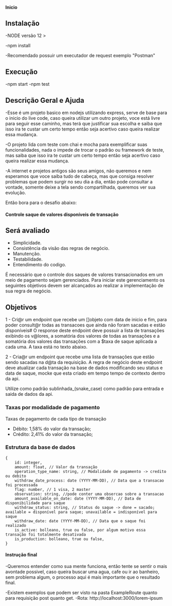 #### Inicio ####

## Instalação
-NODE versão 12 >

-npm install

-Recomendado possuir um executador de request exemplo "Postman"

## Execução
-npm start
-npm test

## Descrição Geral e Ajuda

-Esse é um projeto basico em nodejs utilizando express, serve de base para o inicio do live code, caso queira utilizar um outro projeto, voce está livre para seguir esse caminho, mas terá que justificar sua escolha e saiba que isso ira te custar um certo tempo então seja acertivo caso queira realizar essa mudança.

-O projeto lida com teste com chai e mocha para exemplificar suas funcionalidades, nada o impede de trocar o padrão ou framework de teste, mas saiba que isso ira te custar um certo tempo então seja acertivo caso queira realizar essa mudança.

-A internet e projetos antigos são seus amigos, não queremos e nem esperamos que voce saiba tudo de cabeça, mas que consiga resolver problemas que podem surgir no seu dia a dia, então pode consultar a vontade, somente deixe a tela sendo compartilhada, queremos ver sua evolução.

Então bora para o desafio abaixo:

#### Controle saque de valores disponíveis de transação ####

## Será avaliado
- Simplicidade.
- Consistência da visão das regras de negócio.
- Manutenção.
- Testabilidade.
- Entendimento do codigo.


É necessário que o controle dos saques de valores transacionados em um meio de pagamento sejam gerenciados.
Para iniciar este gerenciamento os seguintes objetivos devem ser alcançados ao realizar a implementação
de sua regra de negócio.

## Objetivos

1 - Cri@r um endpoint que recebe um []objeto com data de inicio e fim, para poder consult@r
todas as transacoes que ainda não foram sacadas e estão disponíveis#
O response deste endpoint deve possuir a lista de transações exibindo os v@lores, a somatória dos valores de todas as transações
e a somatória dos valores das transações com a $taxa de saque aplicada a cada uma.
A taxa está no texto abaixo.

2 - Cria@r um endpoint que recebe uma lista de transações que estão sendo sacadas na d@ta
da requisição. A regra de negócio deste endpoint deve atualizar cada transação na base de dados modificando
seu status e data de saque, mocke que esta criado em tempo tempo de contexto dentro da api.

Utilize como padrão sublinhada_(snake_case) como padrão para entrada e saida de dados da api.

### Taxas por modalidade de pagamento

Taxas de pagamento de cada tipo de transação
- Débito: 1,58% do valor da transação;
- Crédito: 2,41% do valor da transação;

### Estrutura da base de dados
```
{
    id: integer,
    amount: float, // Valor da transação
    operation_type_name: string, // Modalidade de pagamento -> credito ou debito
    withdraw_date_process: date (YYYY-MM-DD), // Data que a transacao foi processada
    flag: number, // 1 visa, 2 master
    observation: string, //pode conter uma obsercao sobre a transacao
    amount_available_on_date: date (YYYY-MM-DD), // Data de disponibilidade para saque
    withdraw_status: string, // Status do saque -> done = sacado; available = disponível para saque; unavailable = indisponível para saque
    withdraw_date: date (YYYY-MM-DD), // Data que o saque foi realizado
    is_active: bolleano, true ou false, por algum motivo essa transação foi totalmente desativada 
    is_production: bolleano, true ou false, 
}
```
#### Instrução final ####

-Queremos entender como sua mente funciona, então tente se sentir o mais avontade possivel, caso queira buscar uma agua, cafe ou ir ao banheiro, sem problema algum, o processo aqui é mais importante que o resultado final.

-Existem exemplos que podem ser visto na pasta ExampleRoute quanto para requisição post quanto get.
-Rota: http://localhost:3000/lorem-ipsum
